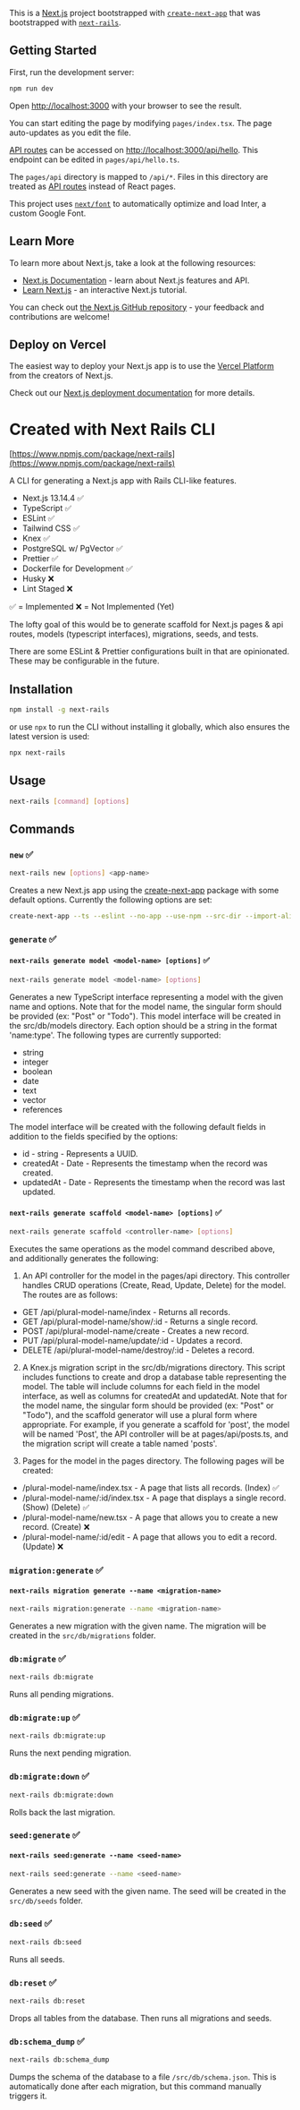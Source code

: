 This is a [Next.js](https://nextjs.org/) project bootstrapped with [`create-next-app`](https://github.com/vercel/next.js/tree/canary/packages/create-next-app) that was bootstrapped with [`next-rails`](https://www.npmjs.com/package/next-rails).

## Getting Started

First, run the development server:

```bash
npm run dev
```

Open [http://localhost:3000](http://localhost:3000) with your browser to see the result.

You can start editing the page by modifying `pages/index.tsx`. The page auto-updates as you edit the file.

[API routes](https://nextjs.org/docs/api-routes/introduction) can be accessed on [http://localhost:3000/api/hello](http://localhost:3000/api/hello). This endpoint can be edited in `pages/api/hello.ts`.

The `pages/api` directory is mapped to `/api/*`. Files in this directory are treated as [API routes](https://nextjs.org/docs/api-routes/introduction) instead of React pages.

This project uses [`next/font`](https://nextjs.org/docs/basic-features/font-optimization) to automatically optimize and load Inter, a custom Google Font.

## Learn More

To learn more about Next.js, take a look at the following resources:

- [Next.js Documentation](https://nextjs.org/docs) - learn about Next.js features and API.
- [Learn Next.js](https://nextjs.org/learn) - an interactive Next.js tutorial.

You can check out [the Next.js GitHub repository](https://github.com/vercel/next.js/) - your feedback and contributions are welcome!

## Deploy on Vercel

The easiest way to deploy your Next.js app is to use the [Vercel Platform](https://vercel.com/new?utm_medium=default-template&filter=next.js&utm_source=create-next-app&utm_campaign=create-next-app-readme) from the creators of Next.js.

Check out our [Next.js deployment documentation](https://nextjs.org/docs/deployment) for more details.

# Created with Next Rails CLI

[https://www.npmjs.com/package/next-rails](https://www.npmjs.com/package/next-rails)

A CLI for generating a Next.js app with Rails CLI-like features. 

- Next.js 13.14.4 ✅
- TypeScript ✅
- ESLint ✅
- Tailwind CSS ✅
- Knex ✅
- PostgreSQL w/ PgVector ✅
- Prettier ✅
- Dockerfile for Development ✅
- Husky ❌
- Lint Staged ❌

✅ = Implemented
❌ = Not Implemented (Yet)

The lofty goal of this would be to generate scaffold for Next.js pages & api routes, models (typescript interfaces), migrations, seeds, and tests.

There are some ESLint & Prettier configurations built in that are opinionated. These may be configurable in the future.

## Installation

```bash
npm install -g next-rails
```

or use `npx` to run the CLI without installing it globally, which also ensures the latest version is used:

```bash
npx next-rails
```

## Usage

```bash
next-rails [command] [options]
```

## Commands

### `new` ✅

```bash
next-rails new [options] <app-name>
```

Creates a new Next.js app using the [create-next-app](https://www.npmjs.com/package/create-next-app) package with some default options. Currently the following options are set:

```bash
create-next-app --ts --eslint --no-app --use-npm --src-dir --import-alias "@deps/*" --tailwind
```

### `generate` ✅

#### `next-rails generate model <model-name> [options]` ✅

```bash
next-rails generate model <model-name> [options]
```

Generates a new TypeScript interface representing a model with the given name and options. Note that for the model name, the singular form should be provided (ex: "Post" or "Todo"). This model interface will be created in the src/db/models directory. Each option should be a string in the format 'name:type'. The following types are currently supported:

- string
- integer
- boolean
- date
- text
- vector
- references

The model interface will be created with the following default fields in addition to the fields specified by the options:

- id - string - Represents a UUID.
- createdAt - Date - Represents the timestamp when the record was created.
- updatedAt - Date - Represents the timestamp when the record was last updated.

#### `next-rails generate scaffold <model-name> [options]` ✅

```bash
next-rails generate scaffold <controller-name> [options]
```

Executes the same operations as the model command described above, and additionally generates the following:

1) An API controller for the model in the pages/api directory. This controller handles CRUD operations (Create, Read, Update, Delete) for the model. The routes are as follows: 
* GET /api/plural-model-name/index - Returns all records.
* GET /api/plural-model-name/show/:id - Returns a single record.
* POST /api/plural-model-name/create - Creates a new record.
* PUT /api/plural-model-name/update/:id - Updates a record.
* DELETE /api/plural-model-name/destroy/:id - Deletes a record.

2) A Knex.js migration script in the src/db/migrations directory. This script includes functions to create and drop a database table representing the model. The table will include columns for each field in the model interface, as well as columns for createdAt and updatedAt.
Note that for the model name, the singular form should be provided (ex: "Post" or "Todo"), and the scaffold generator will use a plural form where appropriate. For example, if you generate a scaffold for 'post', the model will be named 'Post', the API controller will be at pages/api/posts.ts, and the migration script will create a table named 'posts'. 

3) Pages for the model in the pages directory. The following pages will be created: 
* /plural-model-name/index.tsx - A page that lists all records. (Index) ✅
* /plural-model-name/:id/index.tsx - A page that displays a single record. (Show) (Delete) ✅
* /plural-model-name/new.tsx - A page that allows you to create a new record. (Create) ❌
* /plural-model-name/:id/edit - A page that allows you to edit a record. (Update) ❌

### `migration:generate` ✅

#### `next-rails migration generate --name <migration-name>`

```bash
next-rails migration:generate --name <migration-name>
```

Generates a new migration with the given name. The migration will be created in the `src/db/migrations` folder.

### `db:migrate` ✅

```bash
next-rails db:migrate
```

Runs all pending migrations.

### `db:migrate:up` ✅

```bash
next-rails db:migrate:up
```

Runs the next pending migration.

### `db:migrate:down` ✅

```bash
next-rails db:migrate:down
```

Rolls back the last migration.

### `seed:generate` ✅

#### `next-rails seed:generate --name <seed-name>`

```bash
next-rails seed:generate --name <seed-name>
```

Generates a new seed with the given name. The seed will be created in the `src/db/seeds` folder.

### `db:seed` ✅

```bash
next-rails db:seed
```

Runs all seeds.

### `db:reset` ✅

```bash
next-rails db:reset
```

Drops all tables from the database. Then runs all migrations and seeds.

### `db:schema_dump` ✅

```bash
next-rails db:schema_dump
```

Dumps the schema of the database to a file `/src/db/schema.json`. This is automatically done after each migration, but this command manually triggers it.